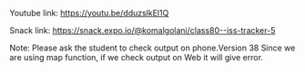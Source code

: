Youtube link:
https://youtu.be/dduzslkEl1Q


Snack link:
https://snack.expo.io/@komalgolani/class80--iss-tracker-5

Note: Please ask the student to check output on phone.Version 38
Since we are using map function, if we check output on Web it will give error.
